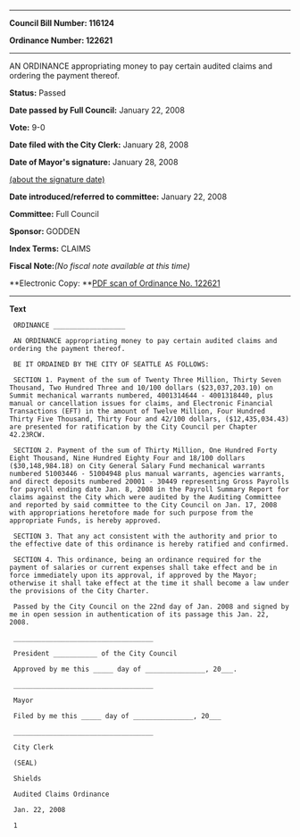 

********

**Council Bill Number: 116124**
   
**Ordinance Number: 122621**
********

 AN ORDINANCE appropriating money to pay certain audited claims and ordering the payment thereof.

**Status:** Passed
   
**Date passed by Full Council:** January 22, 2008
   
**Vote:** 9-0
   
**Date filed with the City Clerk:** January 28, 2008
   
**Date of Mayor's signature:** January 28, 2008
   
[(about the signature date)](/~public/approvaldate.htm)
   
   
   
**Date introduced/referred to committee:** January 22, 2008
   
**Committee:** Full Council
   
**Sponsor:** GODDEN
   
   
**Index Terms:** CLAIMS

**Fiscal Note:**_(No fiscal note available at this time)_

**Electronic Copy: **[PDF scan of Ordinance No. 122621](/~archives/Ordinances/Ord_122621.pdf)

********

**Text**
   
```
 ORDINANCE __________________

 AN ORDINANCE appropriating money to pay certain audited claims and ordering the payment thereof.

 BE IT ORDAINED BY THE CITY OF SEATTLE AS FOLLOWS:

 SECTION 1. Payment of the sum of Twenty Three Million, Thirty Seven Thousand, Two Hundred Three and 10/100 dollars ($23,037,203.10) on Summit mechanical warrants numbered, 4001314644 - 4001318440, plus manual or cancellation issues for claims, and Electronic Financial Transactions (EFT) in the amount of Twelve Million, Four Hundred Thirty Five Thousand, Thirty Four and 42/100 dollars, ($12,435,034.43) are presented for ratification by the City Council per Chapter 42.23RCW.

 SECTION 2. Payment of the sum of Thirty Million, One Hundred Forty Eight Thousand, Nine Hundred Eighty Four and 18/100 dollars ($30,148,984.18) on City General Salary Fund mechanical warrants numbered 51003446 - 51004948 plus manual warrants, agencies warrants, and direct deposits numbered 20001 - 30449 representing Gross Payrolls for payroll ending date Jan. 8, 2008 in the Payroll Summary Report for claims against the City which were audited by the Auditing Committee and reported by said committee to the City Council on Jan. 17, 2008 with appropriations heretofore made for such purpose from the appropriate Funds, is hereby approved.

 SECTION 3. That any act consistent with the authority and prior to the effective date of this ordinance is hereby ratified and confirmed.

 SECTION 4. This ordinance, being an ordinance required for the payment of salaries or current expenses shall take effect and be in force immediately upon its approval, if approved by the Mayor; otherwise it shall take effect at the time it shall become a law under the provisions of the City Charter.

 Passed by the City Council on the 22nd day of Jan. 2008 and signed by me in open session in authentication of its passage this Jan. 22, 2008.

 ___________________________________

 President ___________ of the City Council

 Approved by me this _____ day of _______________, 20___.

 ___________________________________

 Mayor

 Filed by me this _____ day of _______________, 20___

 ___________________________________

 City Clerk

 (SEAL)

 Shields

 Audited Claims Ordinance

 Jan. 22, 2008

 1

```
